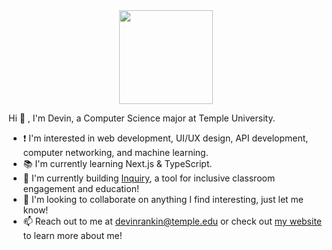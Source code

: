 <div class="gif" align="center">
  <img src="https://media.giphy.com/media/ZDTbix65Me1YDNLDF3/giphy.gif" width="150">
</div>

Hi 👋 , I'm Devin, a Computer Science major at Temple University. 
- ❗️ I'm interested in web development, UI/UX design, API development, computer networking, and machine learning.
- 📚 I'm currently learning Next.js & TypeScript.
- 🔨 I'm currently building [Inquiry](https://github.com/InquiryEDU), a tool for inclusive classroom engagement and education! 
- 🚀 I'm looking to collaborate on anything I find interesting, just let me know!
- 📫 Reach out to me at [devinrankin@temple.edu](mailto:devinrankin@temple.edu) or check out [my website](https://devinrank.in) to learn more about me!
